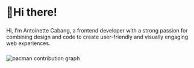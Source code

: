 <h1 align="left">👋Hi there!</h1>

###

<p>Hi, I’m Antoinette Cabang, a frontend developer with a strong passion for combining design and code to create user-friendly and visually engaging web experiences.</p>

###

<picture>
  <source media="(prefers-color-scheme: dark)" srcset="https://raw.githubusercontent.com/maurodesouza/maurodesouza/output/pacman-contribution-graph-dark.svg">
  <source media="(prefers-color-scheme: light)" srcset="https://raw.githubusercontent.com/maurodesouza/maurodesouza/output/pacman-contribution-graph.svg">
  <img alt="pacman contribution graph" src="https://raw.githubusercontent.com/maurodesouza/maurodesouza/output/pacman-contribution-graph.svg">
</picture>

###
<!--
**peachesenguri/peachesenguri** is a ✨ _special_ ✨ repository because its `README.md` (this file) appears on your GitHub profile.
-->
